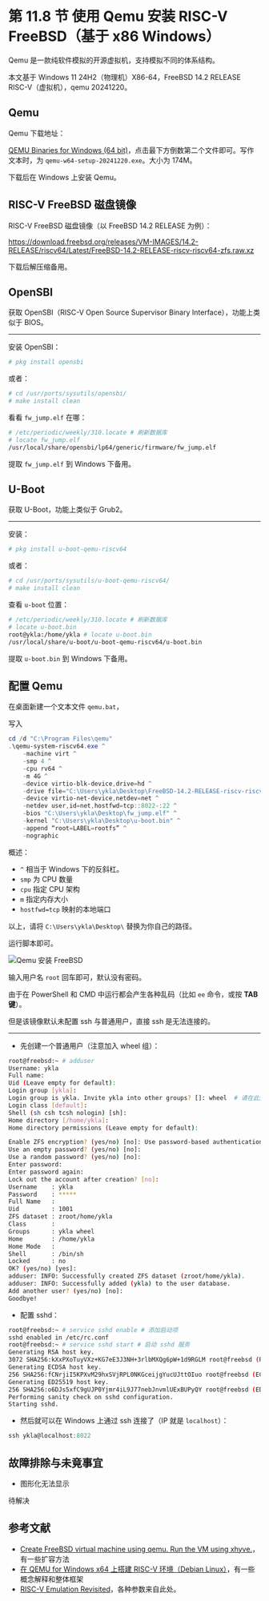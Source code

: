 # 第 11.8 节 使用 Qemu 安装 RISC-V FreeBSD（基于 x86 Windows）

Qemu 是一款纯软件模拟的开源虚拟机，支持模拟不同的体系结构。



本文基于 Windows 11 24H2（物理机）X86-64，FreeBSD 14.2 RELEASE RISC-V（虚拟机），qemu 20241220。

## Qemu

Qemu 下载地址：

[QEMU Binaries for Windows (64 bit)](https://qemu.weilnetz.de/w64/)，点击最下方倒数第二个文件即可。写作文本时，为 `qemu-w64-setup-20241220.exe`。大小为 174M。

下载后在 Windows 上安装 Qemu。

## RISC-V FreeBSD 磁盘镜像

RISC-V FreeBSD 磁盘镜像（以 FreeBSD 14.2 RELEASE 为例）：

<https://download.freebsd.org/releases/VM-IMAGES/14.2-RELEASE/riscv64/Latest/FreeBSD-14.2-RELEASE-riscv-riscv64-zfs.raw.xz>

下载后解压缩备用。

## OpenSBI

获取 OpenSBI（RISC-V Open Source Supervisor Binary Interface），功能上类似于 BIOS。

---

安装 OpenSBI：

```sh
# pkg install opensbi
```

或者：

```sh
# cd /usr/ports/sysutils/opensbi/ 
# make install clean
```

看看 `fw_jump.elf` 在哪：

```sh
# /etc/periodic/weekly/310.locate # 刷新数据库
# locate fw_jump.elf
/usr/local/share/opensbi/lp64/generic/firmware/fw_jump.elf
```

提取 `fw_jump.elf` 到 Windows 下备用。

## U-Boot

获取 U-Boot，功能上类似于 Grub2。

---

安装：

```sh
# pkg install u-boot-qemu-riscv64
```

或者：

```sh
# cd /usr/ports/sysutils/u-boot-qemu-riscv64/ 
# make install clean
```

查看 `u-boot` 位置：

```sh
# /etc/periodic/weekly/310.locate # 刷新数据库
# locate u-boot.bin
root@ykla:/home/ykla # locate u-boot.bin
/usr/local/share/u-boot/u-boot-qemu-riscv64/u-boot.bin
```

提取 `u-boot.bin` 到 Windows 下备用。

## 配置 Qemu

在桌面新建一个文本文件 `qemu.bat`，

写入

```powershell
cd /d "C:\Program Files\qemu"
.\qemu-system-riscv64.exe ^
    -machine virt ^
    -smp 4 ^
    -cpu rv64 ^
    -m 4G ^
    -device virtio-blk-device,drive=hd ^
    -drive file="C:\Users\ykla\Desktop\FreeBSD-14.2-RELEASE-riscv-riscv64-zfs.raw",if=none,id=hd ^
    -device virtio-net-device,netdev=net ^
    -netdev user,id=net,hostfwd=tcp::8022-:22 ^
    -bios "C:\Users\ykla\Desktop\fw_jump.elf" ^
    -kernel "C:\Users\ykla\Desktop\u-boot.bin" ^
    -append “root=LABEL=rootfs” ^
    -nographic
```

概述：

- `^` 相当于 Windows 下的反斜杠。
- `smp` 为 CPU 数量
- `cpu` 指定 CPU 架构
- `m` 指定内存大小
- `hostfwd=tcp` 映射的本地端口

以上，请将 `C:\Users\ykla\Desktop\` 替换为你自己的路径。

运行脚本即可。

![Qemu 安装 FreeBSD](../.gitbook/assets/qemu1.png)

输入用户名 `root` 回车即可，默认没有密码。

由于在 PowerShell 和 CMD 中运行都会产生各种乱码（比如 `ee` 命令，或按 **TAB 键**）。

但是该镜像默认未配置 ssh 与普通用户，直接 ssh 是无法连接的。

---

- 先创建一个普通用户（注意加入 wheel 组）：

```sh
root@freebsd:~ # adduser 
Username: ykla
Full name:
Uid (Leave empty for default):
Login group [ykla]:
Login group is ykla. Invite ykla into other groups? []: wheel  # 请在此处输入 wheel，否则无法 su
Login class [default]:
Shell (sh csh tcsh nologin) [sh]:
Home directory [/home/ykla]:
Home directory permissions (Leave empty for default):

Enable ZFS encryption? (yes/no) [no]: Use password-based authentication? [yes]:
Use an empty password? (yes/no) [no]:
Use a random password? (yes/no) [no]:
Enter password:
Enter password again:
Lock out the account after creation? [no]:
Username    : ykla
Password    : *****
Full Name   :
Uid         : 1001
ZFS dataset : zroot/home/ykla
Class       :
Groups      : ykla wheel
Home        : /home/ykla
Home Mode   :
Shell       : /bin/sh
Locked      : no
OK? (yes/no) [yes]:
adduser: INFO: Successfully created ZFS dataset (zroot/home/ykla).
adduser: INFO: Successfully added (ykla) to the user database.
Add another user? (yes/no) [no]:
Goodbye!
```

- 配置 sshd：

```sh
root@freebsd:~ # service sshd enable # 添加启动项
sshd enabled in /etc/rc.conf
root@freebsd:~ # service sshd start # 启动 sshd 服务
Generating RSA host key.
3072 SHA256:kXxPXoTuyVXz+KG7eE3J3NH+3rlbMXQg6pW+1d9RGLM root@freebsd (RSA)
Generating ECDSA host key.
256 SHA256:fCNrjiI5KPXvM29hxSVjRPL0NKGceijgYucUJttOIuo root@freebsd (ECDSA)
Generating ED25519 host key.
256 SHA256:o6DJs5xfC9gUJP0Yjmr4iL9J77nebJnvmlUExBUPyQY root@freebsd (ED25519)
Performing sanity check on sshd configuration.
Starting sshd.
```

- 然后就可以在 Windows 上通过 ssh 连接了（IP 就是 `localhost`）：

```powershell
ssh ykla@localhost:8022
```

## 故障排除与未竟事宜

- 图形化无法显示

待解决

## 参考文献

- [Create FreeBSD virtual machine using qemu. Run the VM using xhyve.](https://gist.github.com/zg/38a3afa112ddf7de4912aafc249ec82f)，有一些扩容方法
- [在 QEMU for Windows x64 上搭建 RISC-V 环境（Debian Linux）](https://naiv.fun/Ops/83.html)，有一些概念解释和整体框架
- [RISC-V Emulation Revisited](https://smist08.wordpress.com/2023/04/28/risc-v-emulation-revisited/)，各种参数来自此处。
